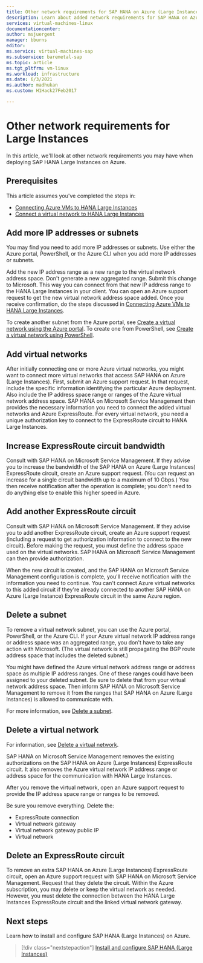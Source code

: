 ```yaml
---
title: Other network requirements for SAP HANA on Azure (Large Instances) | Microsoft Docs
description: Learn about added network requirements for SAP HANA on Azure (Large Instances) that you might have.
services: virtual-machines-linux
documentationcenter: 
author: msjuergent
manager: bburns
editor:
ms.service: virtual-machines-sap
ms.subservice: baremetal-sap
ms.topic: article
ms.tgt_pltfrm: vm-linux
ms.workload: infrastructure
ms.date: 6/3/2021
ms.author: madhukan
ms.custom: H1Hack27Feb2017

---
```


# Other network requirements for Large Instances

In this article, we'll look at other network requirements you may have when deploying SAP HANA Large Instances on Azure.

## Prerequisites

This article assumes you've completed the steps in:
- [Connecting Azure VMs to HANA Large Instances](hana-connect-azure-vm-large-instances.md)
- [Connect a virtual network to HANA Large Instances](hana-connect-vnet-express-route.md)

## Add more IP addresses or subnets

You may find you need to add more IP addresses or subnets. Use either the Azure portal, PowerShell, or the Azure CLI when you add more IP addresses or subnets.

Add the new IP address range as a new range to the virtual network address space. Don't generate a new aggregated range. Submit this change to Microsoft. This way you can connect from that new IP address range to the HANA Large Instances in your client. You can open an Azure support request to get the new virtual network address space added. Once you receive confirmation, do the steps discussed in [Connecting Azure VMs to HANA Large Instances](hana-connect-azure-vm-large-instances.md). 

To create another subnet from the Azure portal, see [Create a virtual network using the Azure portal](../../../virtual-network/manage-virtual-network.md#create-a-virtual-network). To create one from PowerShell, see [Create a virtual network using PowerShell](../../../virtual-network/manage-virtual-network.md#create-a-virtual-network).

## Add virtual networks

After initially connecting one or more Azure virtual networks, you might want to connect more virtual networks that access SAP HANA on Azure (Large Instances). First, submit an Azure support request. In that request, include the specific information identifying the particular Azure deployment. Also include the IP address space range or ranges of the Azure virtual network address space. SAP HANA on Microsoft Service Management then provides the necessary information you need to connect the added virtual networks and Azure ExpressRoute. For every virtual network, you need a unique authorization key to connect to the ExpressRoute circuit to HANA Large Instances.

## Increase ExpressRoute circuit bandwidth

Consult with SAP HANA on Microsoft Service Management. If they advise you to increase the bandwidth of the SAP HANA on Azure (Large Instances) ExpressRoute circuit, create an Azure support request. (You can request an increase for a single circuit bandwidth up to a maximum of 10 Gbps.) You then receive notification after the operation is complete; you don't need to do anything else to enable this higher speed in Azure.

## Add another ExpressRoute circuit

Consult with SAP HANA on Microsoft Service Management. If they advise you to add another ExpressRoute circuit, create an Azure support request (including a request to get authorization information to connect to the new circuit). Before making the request, you must define the address space used on the virtual networks. SAP HANA on Microsoft Service Management can then provide authorization.

When the new circuit is created, and the SAP HANA on Microsoft Service Management configuration is complete, you'll receive notification with the information you need to continue. You can't connect Azure virtual networks to this added circuit if they're already connected to another SAP HANA on Azure (Large Instance) ExpressRoute circuit in the same Azure region.

## Delete a subnet

To remove a virtual network subnet, you can use the Azure portal, PowerShell, or the Azure CLI. If your Azure virtual network IP address range or address space was an aggregated range, you don't have to take any action with Microsoft. (The virtual network is still propagating the BGP route address space that includes the deleted subnet.) 

You might have defined the Azure virtual network address range or address space as multiple IP address ranges. One of these ranges could have been assigned to your deleted subnet. Be sure to delete that from your virtual network address space. Then inform SAP HANA on Microsoft Service Management to remove it from the ranges that SAP HANA on Azure (Large Instances) is allowed to communicate with.

For more information, see [Delete a subnet](../../../virtual-network/virtual-network-manage-subnet.md#delete-a-subnet).

## Delete a virtual network

For information, see [Delete a virtual network](../../../virtual-network/manage-virtual-network.md#delete-a-virtual-network).

SAP HANA on Microsoft Service Management removes the existing authorizations on the SAP HANA on Azure (Large Instances) ExpressRoute circuit. It also removes the Azure virtual network IP address range or address space for the communication with HANA Large Instances.

After you remove the virtual network, open an Azure support request to provide the IP address space range or ranges to be removed.

Be sure you remove everything. Delete the:
- ExpressRoute connection
- Virtual network gateway
- Virtual network gateway public IP
- Virtual network

## Delete an ExpressRoute circuit

To remove an extra SAP HANA on Azure (Large Instances) ExpressRoute circuit, open an Azure support request with SAP HANA on Microsoft Service Management. Request that they delete the circuit. Within the Azure subscription, you may delete or keep the virtual network as needed. However, you must delete the connection between the HANA Large Instances ExpressRoute circuit and the linked virtual network gateway.

## Next steps

Learn how to install and configure SAP HANA (Large Instances) on Azure.

> [!div class="nextstepaction"]
> [Install and configure SAP HANA (Large Instances)](hana-installation.md)
